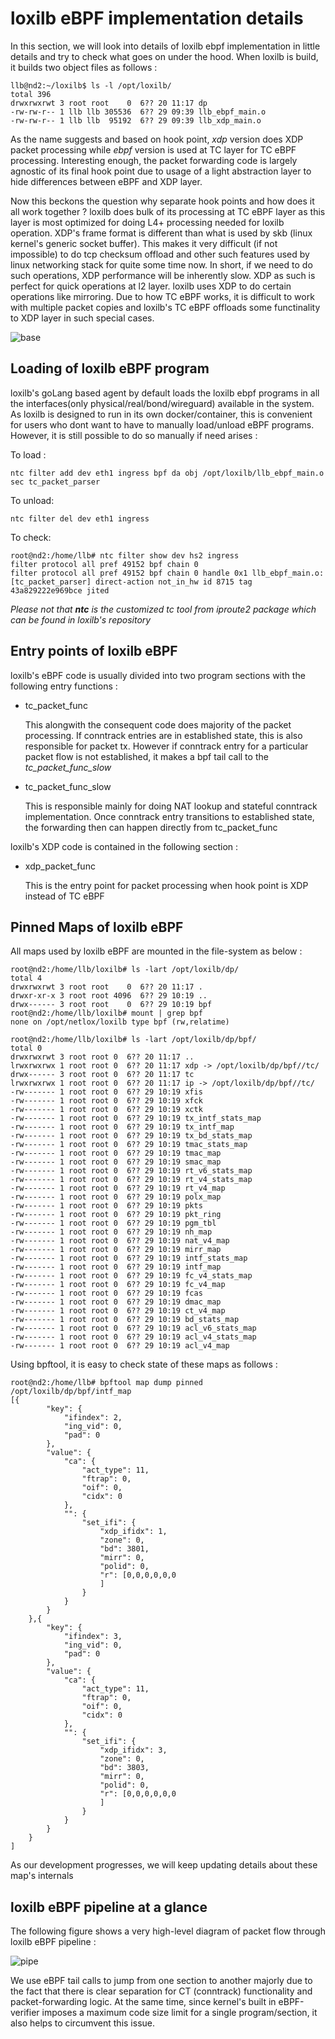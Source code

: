 # loxilb eBPF implementation details

In this section, we will look into details of loxilb ebpf implementation in little details and try to check what goes on under the hood. When loxilb is build, it builds two object files as follows :

```
llb@nd2:~/loxilb$ ls -l /opt/loxilb/
total 396
drwxrwxrwt 3 root root    0  6?? 20 11:17 dp
-rw-rw-r-- 1 llb llb 305536  6?? 29 09:39 llb_ebpf_main.o
-rw-rw-r-- 1 llb llb  95192  6?? 29 09:39 llb_xdp_main.o
```

As the name suggests and based on hook point, *xdp* version does XDP packet processing while *ebpf* version is used at TC layer for TC eBPF processing. Interesting enough, the packet forwarding code is largely agnostic of its final hook point due to usage of a light abstraction layer to hide differences between eBPF and XDP layer.

Now this beckons the question why separate hook points and how does it all work together ? loxilb does bulk of its processing at TC eBPF layer as this layer is most optimized for doing L4+ processing needed for loxilb operation. XDP's frame format is different than what is used by skb (linux kernel's generic socket buffer). This makes it very difficult (if not impossible) to do tcp checksum offload and other such features used by linux networking stack for quite some time now. In short, if we need to do such operations, XDP performance will be inherently slow. XDP as such is perfect for quick operations at l2 layer. loxilb uses XDP to do certain operations like mirroring. Due to how TC eBPF works, it is difficult to work with multiple packet copies and loxilb's TC eBPF offloads some functinality to XDP layer in such special cases.

![base](photos/base.png)

## Loading of loxilb eBPF program

loxilb's goLang based agent by default loads the loxilb ebpf programs in all the interfaces(only physical/real/bond/wireguard) available in the system. As loxilb is designed to run in its own docker/container, this is convenient for users who dont want to have to manually load/unload eBPF programs. However, it is still possible to do so manually if need arises :

To load :
```
ntc filter add dev eth1 ingress bpf da obj /opt/loxilb/llb_ebpf_main.o sec tc_packet_parser
```

To unload:
```
ntc filter del dev eth1 ingress
```

To check:
```
root@nd2:/home/llb# ntc filter show dev hs2 ingress
filter protocol all pref 49152 bpf chain 0 
filter protocol all pref 49152 bpf chain 0 handle 0x1 llb_ebpf_main.o:[tc_packet_parser] direct-action not_in_hw id 8715 tag 43a829222e969bce jited 
```

*Please not that <b>ntc</b> is the customized tc tool from iproute2 package which can be found in loxilb's repository*

## Entry points of loxilb eBPF

loxilb's eBPF code is usually divided into two program sections with the following entry functions :

- tc_packet_func

  This alongwith the consequent code does majority of the packet processing. If conntrack entries are in established state, this is also responsible for packet tx. However if conntrack entry for a particular packet flow is not established, it makes a bpf tail call to the *tc_packet_func_slow*
  
- tc_packet_func_slow

  This is responsible mainly for doing NAT lookup and stateful conntrack implementation. Once conntrack entry transitions to established state, the forwarding then can happen directly from tc_packet_func
  
loxilb's XDP code is contained in the following section :

- xdp_packet_func

  This is the entry point for packet processing when hook point is XDP instead of TC eBPF
  
  
## Pinned Maps of loxilb eBPF
  
All maps used by loxilb eBPF are mounted in the file-system as below :

```
root@nd2:/home/llb/loxilb# ls -lart /opt/loxilb/dp/
total 4
drwxrwxrwt 3 root root    0  6?? 20 11:17 .
drwxr-xr-x 3 root root 4096  6?? 29 10:19 ..
drwx------ 3 root root    0  6?? 29 10:19 bpf
root@nd2:/home/llb/loxilb# mount | grep bpf
none on /opt/netlox/loxilb type bpf (rw,relatime)

root@nd2:/home/llb/loxilb# ls -lart /opt/loxilb/dp/bpf/
total 0
drwxrwxrwt 3 root root 0  6?? 20 11:17 ..
lrwxrwxrwx 1 root root 0  6?? 20 11:17 xdp -> /opt/loxilb/dp/bpf//tc/
drwx------ 3 root root 0  6?? 20 11:17 tc
lrwxrwxrwx 1 root root 0  6?? 20 11:17 ip -> /opt/loxilb/dp/bpf//tc/
-rw------- 1 root root 0  6?? 29 10:19 xfis
-rw------- 1 root root 0  6?? 29 10:19 xfck
-rw------- 1 root root 0  6?? 29 10:19 xctk
-rw------- 1 root root 0  6?? 29 10:19 tx_intf_stats_map
-rw------- 1 root root 0  6?? 29 10:19 tx_intf_map
-rw------- 1 root root 0  6?? 29 10:19 tx_bd_stats_map
-rw------- 1 root root 0  6?? 29 10:19 tmac_stats_map
-rw------- 1 root root 0  6?? 29 10:19 tmac_map
-rw------- 1 root root 0  6?? 29 10:19 smac_map
-rw------- 1 root root 0  6?? 29 10:19 rt_v6_stats_map
-rw------- 1 root root 0  6?? 29 10:19 rt_v4_stats_map
-rw------- 1 root root 0  6?? 29 10:19 rt_v4_map
-rw------- 1 root root 0  6?? 29 10:19 polx_map
-rw------- 1 root root 0  6?? 29 10:19 pkts
-rw------- 1 root root 0  6?? 29 10:19 pkt_ring
-rw------- 1 root root 0  6?? 29 10:19 pgm_tbl
-rw------- 1 root root 0  6?? 29 10:19 nh_map
-rw------- 1 root root 0  6?? 29 10:19 nat_v4_map
-rw------- 1 root root 0  6?? 29 10:19 mirr_map
-rw------- 1 root root 0  6?? 29 10:19 intf_stats_map
-rw------- 1 root root 0  6?? 29 10:19 intf_map
-rw------- 1 root root 0  6?? 29 10:19 fc_v4_stats_map
-rw------- 1 root root 0  6?? 29 10:19 fc_v4_map
-rw------- 1 root root 0  6?? 29 10:19 fcas
-rw------- 1 root root 0  6?? 29 10:19 dmac_map
-rw------- 1 root root 0  6?? 29 10:19 ct_v4_map
-rw------- 1 root root 0  6?? 29 10:19 bd_stats_map
-rw------- 1 root root 0  6?? 29 10:19 acl_v6_stats_map
-rw------- 1 root root 0  6?? 29 10:19 acl_v4_stats_map
-rw------- 1 root root 0  6?? 29 10:19 acl_v4_map
```

Using bpftool, it is easy to check state of these maps as follows :

```
root@nd2:/home/llb# bpftool map dump pinned /opt/loxilb/dp/bpf/intf_map 
[{
        "key": {
            "ifindex": 2,
            "ing_vid": 0,
            "pad": 0
        },
        "value": {
            "ca": {
                "act_type": 11,
                "ftrap": 0,
                "oif": 0,
                "cidx": 0
            },
            "": {
                "set_ifi": {
                    "xdp_ifidx": 1,
                    "zone": 0,
                    "bd": 3801,
                    "mirr": 0,
                    "polid": 0,
                    "r": [0,0,0,0,0,0
                    ]
                }
            }
        }
    },{
        "key": {
            "ifindex": 3,
            "ing_vid": 0,
            "pad": 0
        },
        "value": {
            "ca": {
                "act_type": 11,
                "ftrap": 0,
                "oif": 0,
                "cidx": 0
            },
            "": {
                "set_ifi": {
                    "xdp_ifidx": 3,
                    "zone": 0,
                    "bd": 3803,
                    "mirr": 0,
                    "polid": 0,
                    "r": [0,0,0,0,0,0
                    ]
                }
            }
        }
    }
]
```

As our development progresses, we will keep updating details about these map's internals


## loxilb eBPF pipeline at a glance

The following figure shows a very high-level diagram of packet flow through loxilb  eBPF pipeline :

![pipe](photos/pipe.png)

We use eBPF tail calls to jump from one section to another majorly due to the fact that there is clear separation for CT (conntrack) functionality and packet-forwarding logic. At the same time, since kernel's built in eBPF-verifier imposes a maximum code size limit for a single program/section, it also helps to circumvent this issue.



